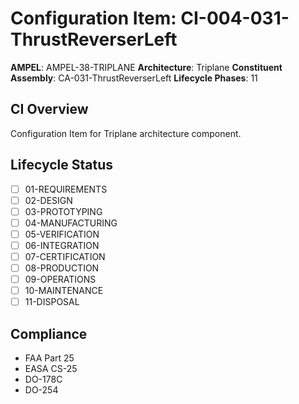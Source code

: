 # Configuration Item: CI-004-031-ThrustReverserLeft

**AMPEL**: AMPEL-38-TRIPLANE
**Architecture**: Triplane
**Constituent Assembly**: CA-031-ThrustReverserLeft
**Lifecycle Phases**: 11

## CI Overview
Configuration Item for Triplane architecture component.

## Lifecycle Status
- [ ] 01-REQUIREMENTS
- [ ] 02-DESIGN
- [ ] 03-PROTOTYPING
- [ ] 04-MANUFACTURING
- [ ] 05-VERIFICATION
- [ ] 06-INTEGRATION
- [ ] 07-CERTIFICATION
- [ ] 08-PRODUCTION
- [ ] 09-OPERATIONS
- [ ] 10-MAINTENANCE
- [ ] 11-DISPOSAL

## Compliance
- FAA Part 25
- EASA CS-25
- DO-178C
- DO-254
